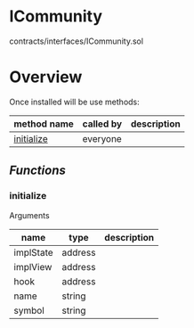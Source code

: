 # ICommunity

contracts/interfaces/ICommunity.sol

# Overview

Once installed will be use methods:

| **method name** | **called by** | **description** |
|-|-|-|
|<a href="#initialize">initialize</a>|everyone||
## *Functions*
### initialize

Arguments

| **name** | **type** | **description** |
|-|-|-|
| implState | address |  |
| implView | address |  |
| hook | address |  |
| name | string |  |
| symbol | string |  |


